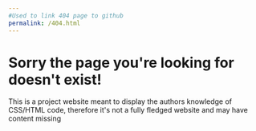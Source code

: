 ```yaml
---
#Used to link 404 page to github
permalink: /404.html
---
```


<html lang="en">
<head>
    <meta charset="UTF-8">
    <meta name="viewport" content="width=device-width, initial-scale=1.0">
    <title>page 404</title>
    <!-- Stylesheet-->
    <link rel="stylesheet" href="assets/css/style.css" />
</head>
<body>
    <h1>Sorry the page you're looking for doesn't exist!</h1>
    <p>This is a project website meant to display the authors knowledge of CSS/HTML code, therefore it's not a fully fledged website and may have content missing</p>
</body>
</html>

